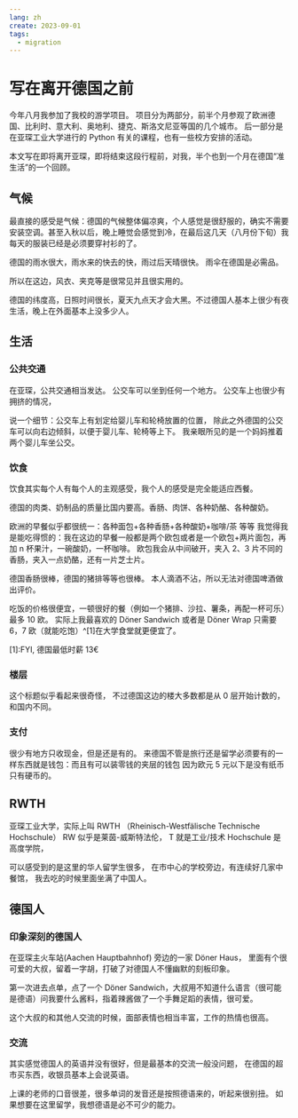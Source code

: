 ```yaml
---
lang: zh
create: 2023-09-01
tags:
  - migration
---
```


# 写在离开德国之前

今年八月我参加了我校的游学项目。
项目分为两部分，前半个月参观了欧洲德国、比利时、意大利、奥地利、捷克、斯洛文尼亚等国的几个城市。
后一部分是在亚琛工业大学进行的 Python 有关的课程，也有一些校方安排的活动。

本文写在即将离开亚琛，即将结束这段行程前，对我，半个也到一个月在德国“准生活”的一个回顾。

## 气候

最直接的感受是气候：德国的气候整体偏凉爽，个人感觉是很舒服的，确实不需要安装空调。甚至入秋以后，晚上睡觉会感觉到冷，在最后这几天（八月份下旬）我每天的服装已经是必须要穿衬衫的了。

德国的雨水很大，雨水来的快去的快，雨过后天晴很快。
雨伞在德国是必需品。

所以在这边，风衣、夹克等是很常见并且很实用的。

德国的纬度高，日照时间很长，夏天九点天才会大黑。不过德国人基本上很少有夜生活，晚上在外面基本上没多少人。

## 生活

### 公共交通

在亚琛，公共交通相当发达。
公交车可以坐到任何一个地方。
公交车上也很少有拥挤的情况，

说一个细节：公交车上有划定给婴儿车和轮椅放置的位置，
除此之外德国的公交车可以向右边倾斜，以便于婴儿车、轮椅等上下。
我亲眼所见的是一个妈妈推着两个婴儿车坐公交。

### 饮食

饮食其实每个人有每个人的主观感受，我个人的感受是完全能适应西餐。

德国的肉类、奶制品的质量比国内要高。香肠、肉饼、各种奶酪、各种酸奶。

欧洲的早餐似乎都很统一：各种面包+各种香肠+各种酸奶+咖啡/茶 等等
我觉得我是能吃得惯的：我在这边的早餐一般都是两个欧包或者是一个欧包+两片面包，再加 n 杯果汁，一碗酸奶，一杯咖啡。
欧包我会从中间破开，夹入 2、3 片不同的香肠，夹入一点奶酪，还有一片芝士片。

德国香肠很棒，德国的猪排等等也很棒。
本人滴酒不沾，所以无法对德国啤酒做出评价。

吃饭的价格很便宜，一顿很好的餐（例如一个猪排、沙拉、薯条，再配一杯可乐）最多 10 欧。
实际上我最喜欢的 Döner Sandwich 或者是 Döner Wrap 只需要 6，7 欧（就能吃饱）^[1]在大学食堂就更便宜了。

[1]:FYI, 德国最低时薪 13€

### 楼层

这个标题似乎看起来很奇怪，
不过德国这边的楼大多数都是从 0 层开始计数的，和国内不同。

### 支付

很少有地方只收现金，但是还是有的。
来德国不管是旅行还是留学必须要有的一样东西就是钱包：而且有可以装零钱的夹层的钱包
因为欧元 5 元以下是没有纸币只有硬币的。

## RWTH

亚琛工业大学，实际上叫 RWTH （Rheinisch-Westfälische Technische Hochschule）
RW 似乎是莱茵-威斯特法伦， T 就是工业/技术
Hochschule 是高度学院，

可以感受到的是这里的华人留学生很多，
在市中心的学校旁边，有连续好几家中餐馆，
我去吃的时候里面坐满了中国人。

## 德国人

### 印象深刻的德国人

在亚琛主火车站(Aachen Hauptbahnhof) 旁边的一家 Döner Haus，
里面有个很可爱的大叔，留着一字胡，打破了对德国人不懂幽默的刻板印象。

第一次进去点单，点了一个 Döner Sandwich，大叔用不知道什么语言（很可能是德语）问我要什么酱料，指着辣酱做了一个手舞足蹈的表情，很可爱。

这个大叔的和其他人交流的时候，面部表情也相当丰富，工作的热情也很高。

### 交流

其实感觉德国人的英语并没有很好，但是最基本的交流一般没问题，
在德国的超市买东西，收银员基本上会说英语。

上课的老师的口音很差，很多单词的发音还是按照德语来的，听起来很别扭。
如果想要在这里留学，我想德语是必不可少的能力。
